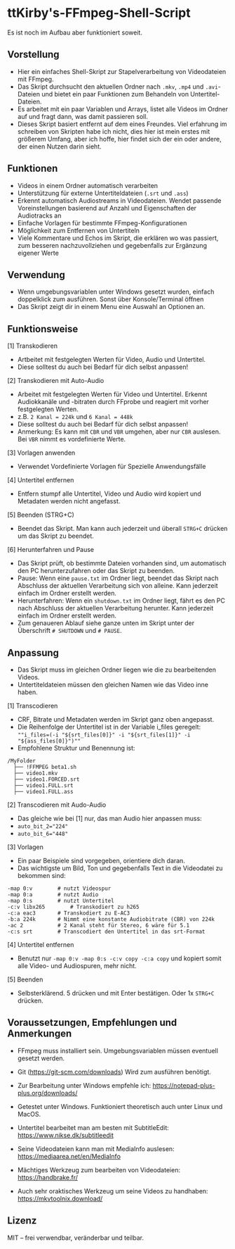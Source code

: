 # ttKirby's-FFmpeg-Shell-Script

Es ist noch im Aufbau aber funktioniert soweit.

## Vorstellung

- Hier ein einfaches Shell-Skript zur Stapelverarbeitung von Videodateien mit FFmpeg.
- Das Skript durchsucht den aktuellen Ordner nach `.mkv`, `.mp4` und `.avi`-Dateien und bietet ein paar Funktionen zum Behandeln von Untertitel-Dateien.
- Es arbeitet mit ein paar Variablen und Arrays, listet alle Videos im Ordner auf und fragt dann, was damit passieren soll.
- Dieses Skript basiert entfernt auf dem eines Freundes. Viel erfahrung im schreiben von Skripten habe ich nicht, dies hier ist mein erstes mit größerem Umfang, aber ich hoffe, hier findet sich der ein oder andere, der einen Nutzen darin sieht.

## Funktionen

- Videos in einem Ordner automatisch verarbeiten
- Unterstützung für externe Untertiteldateien (`.srt` und `.ass`)
- Erkennt automatisch Audiostreams in Videodateien. Wendet passende Voreinstellungen basierend auf Anzahl und Eigenschaften der Audiotracks an
- Einfache Vorlagen für bestimmte FFmpeg-Konfigurationen
- Möglichkeit zum Entfernen von Untertiteln
- Viele Kommentare und Echos im Skript, die erklären wo was passiert, zum besseren nachzuvollziehen und gegebenfalls zur Ergänzung eigener Werte

## Verwendung

- Wenn umgebungsvariablen unter Windows gesetzt wurden, einfach doppelklick zum ausführen. Sonst über Konsole/Terminal öffnen
- Das Skript zeigt dir in einem Menu eine Auswahl an Optionen an.

## Funktionsweise

[1] Transkodieren
- Artbeitet mit festgelegten Werten für Video, Audio und Untertitel.
- Diese solltest du auch bei Bedarf für dich selbst anpassen!

[2] Transkodieren mit Auto-Audio
- Arbeitet mit festgelegten Werten für Video und Untertitel. Erkennt Audiokkanäle und -bitraten durch FFprobe und reagiert mit vorher festgelegten Werten.
- z.B. `2 Kanal = 224k` und `6 Kanal = 448k`
- Diese solltest du auch bei Bedarf für dich selbst anpassen!
- Anmerkung: Es kann mit `CBR` und `VBR` umgehen, aber nur `CBR` auslesen. Bei `VBR` nimmt es vordefinierte Werte.

[3] Vorlagen anwenden
- Verwendet Vordefinierte Vorlagen für Spezielle Anwendungsfälle

[4] Untertitel entfernen
- Entfern stumpf alle Untertitel, Video und Audio wird kopiert und Metadaten werden nicht angefasst.

[5] Beenden  (STRG+C)
- Beendet das Skript. Man kann auch jederzeit und überall `STRG+C` drücken um das Skript zu beendet.

[6] Herunterfahren und Pause
- Das Skript prüft, ob bestimmte Dateien vorhanden sind, um automatisch den PC herunterzufahren oder das Skript zu beenden.
- Pause: Wenn eine `pause.txt` im Ordner liegt, beendet das Skript nach Abschluss der aktuellen Verarbeitung sich von alleine. Kann jederzeit einfach im Ordner erstellt werden.
- Herunterfahren: Wenn ein `shutdown.txt` im Ordner liegt, fährt es den PC nach Abschluss der aktuellen Verarbeitung herunter. Kann jederzeit einfach im Ordner erstellt werden.
- Zum genaueren Ablauf siehe ganze unten im Skript unter der Überschrift `# SHUTDOWN` und `# PAUSE`.

## Anpassung 

- Das Skript muss im gleichen Ordner liegen wie die zu bearbeitenden Videos.  
- Untertiteldateien müssen den gleichen Namen wie das Video inne haben.

[1] Transcodieren
- CRF, Bitrate und Metadaten werden im Skript ganz oben angepasst.
- Die Reihenfolge der Untertitel ist in der Variable i_files geregelt:  
  `""i_files=(-i "${srt_files[0]}" -i "${srt_files[1]}" -i "${ass_files[0]}")""`  
- Empfohlene Struktur und Benennung ist:

```
/MyFolder
  ├── !FFMPEG beta1.sh
  ├── video1.mkv
  ├── video1.FORCED.srt
  ├── video1.FULL.srt
  ├── video1.FULL.ass
```

[2] Transcodieren mit Audo-Audio
- Das gleiche wie bei [1] nur, das man Audio hier anpassen muss:
-	`auto_bit_2="224"`
-	`auto_bit_6="448"`

[3] Vorlagen
- Ein paar Beispiele sind vorgegeben, orientiere dich daran.
- Das wichtigste um Bild, Ton und gegebenfalls Text in die Videodatei zu bekommen sind:

```
-map 0:v		# nutzt Videospur
-map 0:a		# nutzt Audio
-map 0:s 		# nutzt Untertitel
-c:v libx265		# Transkodiert zu h265
-c:a eac3		# Transkodiert zu E-AC3
-b:a 224k		# Nimmt eine konstante Audiobitrate (CBR) von 224k
-ac 2			# 2 Kanal steht für Stereo, 6 wäre für 5.1
-c:s srt		# Transcodiert den Untertitel in das srt-Format
```

[4] Untertitel entfernen
- Benutzt nur `-map 0:v -map 0:s -c:v copy -c:a copy` und kopiert somit alle Video- und Audiospuren, mehr nicht.

[5] Beenden
- Selbsterklärend. 5 drücken und mit Enter bestätigen. Oder 1x `STRG+C` drücken.

## Voraussetzungen, Empfehlungen und Anmerkungen

- FFmpeg muss installiert sein. Umgebungsvariablen müssen eventuell gesetzt werden.
- Git (https://git-scm.com/downloads) Wird zum ausführen benötigt.
- Zur Bearbeitung unter Windows empfehle ich: https://notepad-plus-plus.org/downloads/
- Getestet unter Windows. Funktioniert theoretisch auch unter Linux und MacOS.
- Untertitel bearbeitet man am besten mit SubtitleEdit: https://www.nikse.dk/subtitleedit
- Seine Videodateien kann man mit MediaInfo auslesen: https://mediaarea.net/en/MediaInfo

- Mächtiges Werkzeug zum bearbeiten von Videodateien: https://handbrake.fr/
- Auch sehr oraktisches Werkzeug um seine Videos zu handhaben: https://mkvtoolnix.download/

## Lizenz

MIT – frei verwendbar, veränderbar und teilbar.
